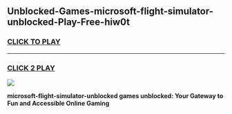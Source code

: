 
## Unblocked-Games-microsoft-flight-simulator-unblocked-Play-Free-hiw0t
<h3>
<a href="https://premium76.site?title=microsoft-flight-simulator-unblocked&ref=21A">CLICK TO PLAY</a></h3>
<hr>

<h3>
<a href="https://premium76.site?title=microsoft-flight-simulator-unblocked&ref=21A">CLICK 2 PLAY</a>
  
</h3>

<a href="https://premium76.site?title=microsoft-flight-simulator-unblocked&ref=21A"><img src="https://clearcache.store/games.png"></a>


**microsoft-flight-simulator-unblocked games unblocked: Your Gateway to Fun and Accessible Online Gaming**

